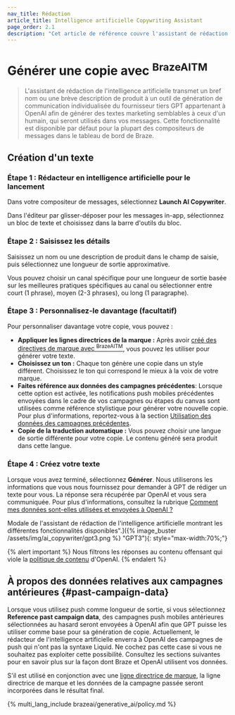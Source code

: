 ```yaml
---
nav_title: Rédaction
article_title: Intelligence artificielle Copywriting Assistant
page_order: 2.1
description: "Cet article de référence couvre l'assistant de rédaction d'intelligence artificielle, fonctionnalité qui transmet un bref nom ou une brève description de produit à l'outil de génération de communication individualisée (GPT) d'OpenAI pour générer un produit marketing semblable à celui d'un humain, à utiliser dans vos messages."
---
```


# Générer une copie avec <sup>BrazeAITM</sup>

> L'assistant de rédaction de l'intelligence artificielle transmet un bref nom ou une brève description de produit à un outil de génération de communication individualisée du fournisseur tiers GPT appartenant à OpenAI afin de générer des textes marketing semblables à ceux d'un humain, qui seront utilisés dans vos messages. Cette fonctionnalité est disponible par défaut pour la plupart des compositeurs de messages dans le tableau de bord de Braze.

## Création d'un texte

### Étape 1 : Rédacteur en intelligence artificielle pour le lancement

Dans votre compositeur de messages, sélectionnez <i class="fa-solid fa-wand-magic-sparkles"></i> **Launch AI Copywriter**.

Dans l'éditeur par glisser-déposer pour les messages in-app, sélectionnez un bloc de texte et choisissez <i class="fa-solid fa-wand-magic-sparkles" title="Rédacteur d&apos;intelligence artificielle"></i> dans la barre d'outils du bloc.

### Étape 2 : Saisissez les détails

Saisissez un nom ou une description de produit dans le champ de saisie, puis sélectionnez une longueur de sortie approximative.

Vous pouvez choisir un canal spécifique pour une longueur de sortie basée sur les meilleures pratiques spécifiques au canal ou sélectionner entre court (1 phrase), moyen (2-3 phrases), ou long (1 paragraphe).

### Étape 3 : Personnalisez-le davantage (facultatif)

Pour personnaliser davantage votre copie, vous pouvez :

- **Appliquer les lignes directrices de la marque :** Après avoir [créé des directives de marque avec <sup>BrazeAITM</sup>]({{site.baseurl}}/user_guide/brazeai/generative_ai/brand_guidelines), vous pouvez les utiliser pour générer votre texte.
- **Choisissez un ton :** Chaque ton génère une copie dans un style différent. Choisissez le ton qui correspond le mieux à la voix de votre marque.
- **Faites référence aux données des campagnes précédentes**: Lorsque cette option est activée, les notifications push mobiles précédentes envoyées dans le cadre de vos campagnes ou étapes du canvas sont utilisées comme référence stylistique pour générer votre nouvelle copie. Pour plus d'informations, reportez-vous à la section [Utilisation des données des campagnes précédentes](#past-campaign-data).
- **Copie de la traduction automatique :** Vous pouvez choisir une langue de sortie différente pour votre copie. Le contenu généré sera produit dans cette langue.

### Étape 4 : Créez votre texte

Lorsque vous avez terminé, sélectionnez **Générer**. Nous utiliserons les informations que vous nous fournissez pour demander à GPT de rédiger un texte pour vous. La réponse sera récupérée par OpenAI et vous sera communiquée. Pour plus d'informations, consultez la rubrique [Comment mes données sont-elles utilisées et envoyées à OpenAI ?](#ai-policy)

Modale de l'assistant de rédaction de l'intelligence artificielle montrant les différentes fonctionnalités disponibles".]({% image_buster /assets/img/ai_copywriter/gpt3.png %} "GPT3"){: style="max-width:70%;"}

{% alert important %}
Nous filtrons les réponses au contenu offensant qui viole la [politique de contenu](https://beta.openai.com/docs/usage-guidelines/content-policy) d'OpenAI.
{% endalert %}

## À propos des données relatives aux campagnes antérieures {#past-campaign-data}

Lorsque vous utilisez push comme longueur de sortie, si vous sélectionnez **Reference past campaign data**, des campagnes push mobiles antérieures sélectionnées au hasard seront envoyées à OpenAI afin que GPT puisse les utiliser comme base pour sa génération de copie. Actuellement, le rédacteur de l'intelligence artificielle enverra à OpenAI des campagnes de push qui n'ont pas la syntaxe Liquid. Ne cochez pas cette case si vous ne souhaitez pas exploiter cette possibilité. Consultez les sections suivantes pour en savoir plus sur la façon dont Braze et OpenAI utilisent vos données. 

S'il est utilisé en conjonction avec une [ligne directrice de marque]({{site.baseurl}}/user_guide/brazeai/generative_ai//brand_guidelines/), la ligne directrice de marque et les données de la campagne passée seront incorporées dans le résultat final.

{% multi_lang_include brazeai/generative_ai/policy.md %}
